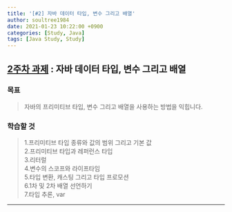 ```yaml
---
title: '[#2] 자바 데이터 타입, 변수 그리고 배열'
author: soultree1984
date: 2021-01-23 10:22:00 +0900
categories: [Study, Java]
tags: [Java Study, Study]
---
```


## [**2주차 과제**][4] : 자바 데이터 타입, 변수 그리고 배열
[4]: https://github.com/whiteship/live-study/issues/2

### 목표
> 자바의 프리미티브 타입, 변수 그리고 배열을 사용하는 방법을 익힙니다.

### 학습할 것
> 1.프리미티브 타입 종류와 값의 범위 그리고 기본 값 <br/>
> 2.프리미티브 타입과 레퍼런스 타입 <br/>
> 3.리터럴 <br/>
> 4.변수의 스코프와 라이프타임 <br/>
> 5.타입 변환, 캐스팅 그리고 타입 프로모션 <br/>
> 6.1차 및 2차 배열 선언하기 <br/>
> 7.타입 추론, var <br/>

<hr/>
